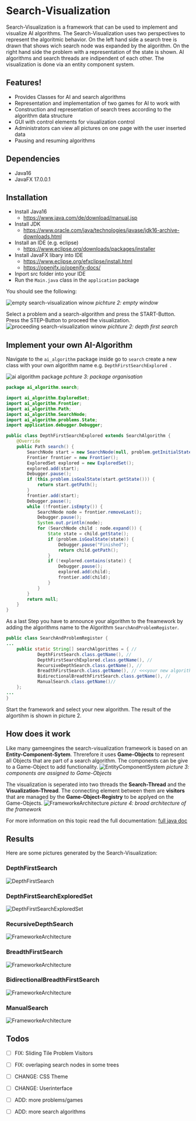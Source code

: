 # Search-Visualization

Search-Visualization is a framework that can be used to implement and visualize AI algorithms. The Search-Visualization uses two perspectives to represent the algoritmic behavior. On the left hand side a search tree is drawn that shows wich search node was expanded by the algorithm. On the right hand side the problem with a representation of the state is shown.
AI algorithms and search threads are indipendent of each other. The visualization is done via an entity component system.

## Features!

* Provides Classes for AI and search algorithms
* Representation and implementation of two games for AI to work with
* Construction and representation of search trees according to the algorithm data structure
* GUI with control elements for visualization control 
* Administrators can view all pictures on one page with the user inserted data
* Pausing and resuming algorithms

## Dependencies

* Java16
* JavaFX 17.0.0.1

## Installation

* Install Java16
	* https://www.java.com/de/download/manual.jsp
* Install JDK 
	* https://www.oracle.com/java/technologies/javase/jdk16-archive-downloads.html
* Install an IDE (e.g. eclipse)
	* https://www.eclipse.org/downloads/packages/installer
* Install JavaFX libary into IDE
	* https://www.eclipse.org/efxclipse/install.html
	* https://openjfx.io/openjfx-docs/
* Inport src folder into your IDE
* Run the `Main.java` class in the `application` package

You should see the following:

![empty search-visualization winow](https://snirps.ddns.net/public/search-visualization/empty.PNG)
*pichture 2:  empty window*


Select a problem and a search-algorithm and press the START-Button. Press the STEP-Button to proceed the visualization.
![proceeding search-visualization winow](https://snirps.ddns.net/public/search-visualization/proceed.PNG)
*pichture 2: depth first search*


## Implement your own AI-Algorithm

Navigate to the `ai_algorithm` package inside go to `search` create a new class with your own algorithm name e.g. `DepthFirstSearchExplored `. 

![ai algorithm package](https://snirps.ddns.net/public/search-visualization/ai_algorithm-package.png)
*pchture 3: package organisation*


```java
package ai_algorithm.search;

import ai_algorithm.ExploredSet;
import ai_algorithm.Frontier;
import ai_algorithm.Path;
import ai_algorithm.SearchNode;
import ai_algorithm.problems.State;
import application.debugger.Debugger;

public class DepthFirstSearchExplored extends SearchAlgorithm {
	@Override
	public Path search() {
		SearchNode start = new SearchNode(null, problem.getInitialState(), 0, null);
		Frontier frontier = new Frontier();
		ExploredSet explored = new ExploredSet();
		explored.add(start);
		Debugger.pause();
		if (this.problem.isGoalState(start.getState())) {
			return start.getPath();
		}
		frontier.add(start);
		Debugger.pause();
		while (!frontier.isEmpty()) {
			SearchNode node = frontier.removeLast();
			Debugger.pause();
			System.out.println(node);
			for (SearchNode child : node.expand()) {
				State state = child.getState();
				if (problem.isGoalState(state)) {
					Debugger.pause("Finished");
					return child.getPath();
				}
				if (!explored.contains(state)) {
					Debugger.pause();
					explored.add(child);
					frontier.add(child);
				}
			}
		}
		return null;
	}
}
```
As a last Step you have to announce your algorithm to the freamework by adding the algorithms name to the Algorithm `SearchAndProblemRegister`.
```java
public class SearchAndProblemRegister {
...
	public static String[] searchAlgorithms = { //
			DepthFirstSearch.class.getName(), //
			DepthFirstSearchExplored.class.getName(), //
			RecursiveDepthSearch.class.getName(), //
			BreadthFirstSearch.class.getName(), // <<<your new algorithm
			BidirectionalBreadthFirstSearch.class.getName(), //
			ManualSearch.class.getName()//
	};
...
}
```
Start the framework and select your new algorithm.
The result of the algortihm is shown in picture 2.


## How does it work
Like many gameengines the search-visualization framework is based on an **Entity-Component-Sytem**. Threrefore it uses **Game-Objects** to represent all Objects that are part of a search algorithm. The components can be give to a Game-Object to add functionality.
![EntityComponentSystem](https://snirps.ddns.net/public/search-visualization/EntityComponentSystem.svg)
*picture 3: components are assigned to Game-Objects*


The visualization is seperated into two threads the **Search-Thread** and the **Visualization-Thread**.  The connecting element between them are **visitors** that are managed by the **Game-Object-Registry** to be applyed on the Game-Objects.
![FrameworkeArchitecture](https://snirps.ddns.net/public/search-visualization/GameObjekt-Lebenszyklus_klein.svg)
*picture 4: broad architecture of the framework*

For more information on this topic read the full documentation: [full java doc](https://snirps.ddns.net/public/search-visualization/JavaDoc/)


## Results
Here are some pictures generated by the Search-Visualization:

### DepthFirstSearch
![DepthFirstSearch](https://snirps.ddns.net/public/search-visualization/Algorithmen/Tiefensuche.PNG)

### DepthFirstSearchExploredSet
![DepthFirstSearchExploredSet](https://snirps.ddns.net/public/search-visualization/Algorithmen/Tiefensuche%20mit%20ExploredSet.PNG)

### RecursiveDepthSearch
![FrameworkeArchitecture](https://snirps.ddns.net/public/search-visualization/Algorithmen/Rekursive%20Tiefensuche.PNG)

### BreadthFirstSearch
![FrameworkeArchitecture](https://snirps.ddns.net/public/search-visualization/Algorithmen/Breitensuche.PNG)

### BidirectionalBreadthFirstSearch
![FrameworkeArchitecture](https://snirps.ddns.net/public/search-visualization/Algorithmen/Bidirektional.PNG)

### ManualSearch
![FrameworkeArchitecture](https://snirps.ddns.net/public/search-visualization/Algorithmen/Manuelle-suche.PNG)




## Todos

* [ ] FIX: Sliding Tile Problem Visitors
* [ ] FIX: overlaping search nodes in some trees 
* [ ] CHANGE: CSS Theme
* [ ] CHANGE: Userinterface
* [ ] ADD: more problems/games
* [ ] ADD: more search algorithms 


